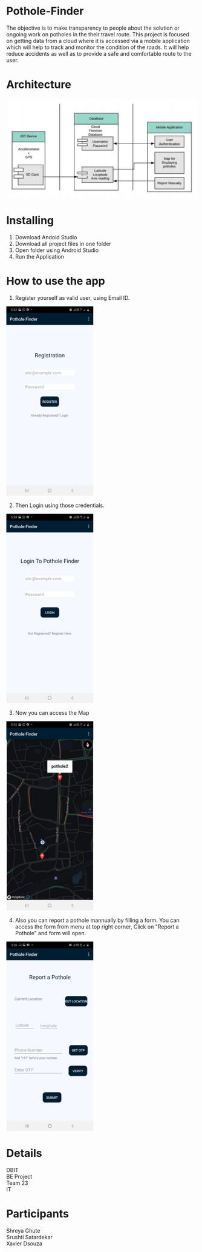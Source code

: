 # Pothole-Finder 
The objective is to make transparency to people about the solution or ongoing work on potholes in the their travel route. This project is focused on getting data from a cloud where it is accessed via a mobile application which will help to track and monitor the condition of the roads. It will help reduce accidents as well as to provide a safe and comfortable route to the user.

# Architecture
![](images/Architecture.PNG)

# Installing

1. Download Andoid Studio 
2. Download all project files in one folder
3. Open folder using Android Studio
4. Run the Application

# How to use the app

1. Register yourself as valid user, using Email ID.
<img src="images/Registration.jpeg" width="230" height="500">

2. Then Login using those credentials.
<img src="images/Login.jpeg" width="230" height="500">

3. Now you can access the Map 
<img src="images/Map.jpg" width="230" height="500">

4. Also you can report a pothole mannually by filling a form.
   You can access the form from menu at top right corner, Click on "Report a Pothole" and form will open.
 <img src="images/Form.jpeg" width="230" height="500">


# Details
DBIT<br />
BE Project <br />
Team 23 <br />
IT

# Participants
Shreya Ghute <br />
Srushti Satardekar <br />
Xavier Dsouza <br />


